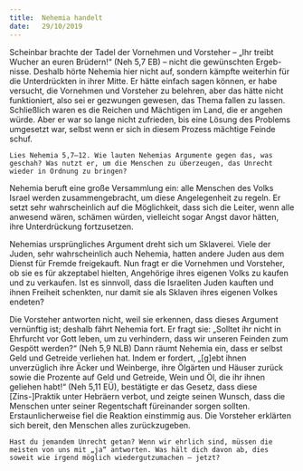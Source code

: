 ```yaml
---
title:  Nehemia handelt
date:   29/10/2019
---
```



Scheinbar brachte der Tadel der Vornehmen und Vorsteher – „Ihr treibt Wucher an euren Brüdern!“ (Neh 5,7 EB) – nicht die gewünschten Ergeb- nisse. Deshalb hörte Nehemia hier nicht auf, sondern kämpfte weiterhin für die Unterdrückten in ihrer Mitte. Er hätte einfach sagen können, er habe versucht, die Vornehmen und Vorsteher zu belehren, aber das hätte nicht funktioniert, also sei er gezwungen gewesen, das Thema fallen zu lassen. Schließlich waren es die Reichen und Mächtigen im Land, die er angehen würde. Aber er war so lange nicht zufrieden, bis eine Lösung des Problems umgesetzt war, selbst wenn er sich in diesem Prozess mächtige Feinde schuf.

`Lies Nehemia 5,7–12. Wie lauten Nehemias Argumente gegen das, was geschah? Was nutzt er, um die Menschen zu überzeugen, das Unrecht wieder in Ordnung zu bringen?`

Nehemia beruft eine große Versammlung ein: alle Menschen des Volks Israel werden zusammengebracht, um diese Angelegenheit zu regeln. Er setzt sehr wahrscheinlich auf die Möglichkeit, dass sich die Leiter, wenn alle anwesend wären, schämen würden, vielleicht sogar Angst davor hätten, ihre Unterdrückung fortzusetzen.

Nehemias ursprüngliches Argument dreht sich um Sklaverei. Viele der Juden, sehr wahrscheinlich auch Nehemia, hatten andere Juden aus dem Dienst für Fremde freigekauft. Nun fragt er die Vornehmen und Vorsteher, ob sie es für akzeptabel hielten, Angehörige ihres eigenen Volks zu kaufen und zu verkaufen. Ist es sinnvoll, dass die Israeliten Juden kauften und ihnen Freiheit schenkten, nur damit sie als Sklaven ihres eigenen Volkes endeten?

Die Vorsteher antworten nicht, weil sie erkennen, dass dieses Argument vernünftig ist; deshalb fährt Nehemia fort. Er fragt sie: „Solltet ihr nicht in Ehrfurcht vor Gott leben, um zu verhindern, dass wir unseren Feinden zum Gespött werden?“ (Neh 5,9 NLB) Dann räumt Nehemia ein, dass er selbst Geld und Getreide verliehen hat. Indem er fordert, „[g]ebt ihnen unverzüglich ihre Äcker und Weinberge, ihre Ölgärten und Häuser zurück sowie die Prozente auf Geld und Getreide, Wein und Öl, die ihr ihnen geliehen habt!“ (Neh 5,11 EÜ), bestätigte er das Gesetz, dass diese [Zins-]Praktik unter Hebräern verbot, und zeigte seinen Wunsch, dass die Menschen unter seiner Regentschaft füreinander sorgen sollten. Erstaunlicherweise fiel die Reaktion einstimmig aus. Die Vorsteher erklärten sich bereit, den Menschen alles zurückzugeben.

`Hast du jemandem Unrecht getan? Wenn wir ehrlich sind, müssen die meisten von uns mit „ja“ antworten. Was hält dich davon ab, dies soweit wie irgend möglich wiedergutzumachen – jetzt?`
